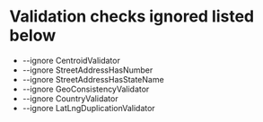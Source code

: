 # Validation checks ignored listed below

- --ignore CentroidValidator 
- --ignore StreetAddressHasNumber
- --ignore StreetAddressHasStateName
- --ignore GeoConsistencyValidator 
- --ignore CountryValidator 
- --ignore LatLngDuplicationValidator
